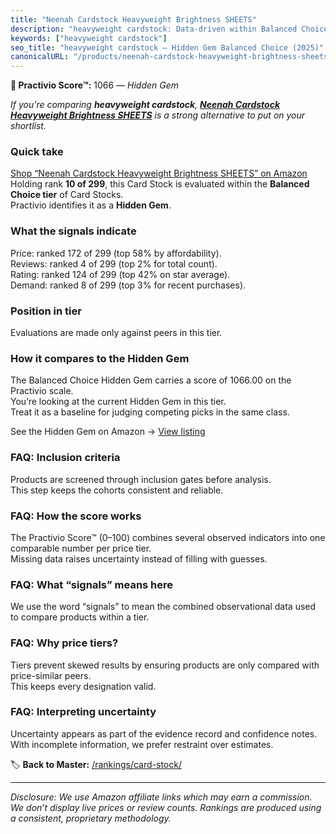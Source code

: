```yaml
---
title: "Neenah Cardstock Heavyweight Brightness SHEETS"
description: "heavyweight cardstock: Data-driven within Balanced Choice ranking using the Practivio Score™. Positioned by quality, value, demand, findability, momentum."
keywords: ["heavyweight cardstock"]
seo_title: "heavyweight cardstock — Hidden Gem Balanced Choice (2025)"
canonicalURL: "/products/neenah-cardstock-heavyweight-brightness-sheets-B07QQ3L753/"
---
```


**💎 Practivio Score™:** 1066 — _Hidden Gem_


*If you're comparing **heavyweight cardstock**, **[Neenah Cardstock Heavyweight Brightness SHEETS](https://www.amazon.com/dp/B07QQ3L753?tag=practivio-20)** is a strong alternative to put on your shortlist.*
### Quick take
[Shop “Neenah Cardstock Heavyweight Brightness SHEETS” on Amazon](https://www.amazon.com/dp/B07QQ3L753?tag=practivio-20)
Holding rank **10 of 299**, this Card Stock is evaluated within the **Balanced Choice tier** of Card Stocks.  
Practivio identifies it as a **Hidden Gem**.

### What the signals indicate
Price: ranked 172 of 299 (top 58% by affordability).  
Reviews: ranked 4 of 299 (top 2% for total count).  
Rating: ranked 124 of 299 (top 42% on star average).  
Demand: ranked 8 of 299 (top 3% for recent purchases).

### Position in tier
Evaluations are made only against peers in this tier.

### How it compares to the Hidden Gem
The Balanced Choice Hidden Gem carries a score of 1066.00 on the Practivio scale.  
You’re looking at the current Hidden Gem in this tier.  
Treat it as a baseline for judging competing picks in the same class.  

See the Hidden Gem on Amazon → [View listing](https://www.amazon.com/dp/B07QQ3L753?tag=practivio-20)

### FAQ: Inclusion criteria
Products are screened through inclusion gates before analysis.  
This step keeps the cohorts consistent and reliable.

### FAQ: How the score works
The Practivio Score™ (0–100) combines several observed indicators into one comparable number per price tier.  
Missing data raises uncertainty instead of filling with guesses.

### FAQ: What “signals” means here
We use the word “signals” to mean the combined observational data used to compare products within a tier.

### FAQ: Why price tiers?
Tiers prevent skewed results by ensuring products are only compared with price-similar peers.  
This keeps every designation valid.

### FAQ: Interpreting uncertainty
Uncertainty appears as part of the evidence record and confidence notes.  
With incomplete information, we prefer restraint over estimates.


🏷️ **Back to Master:** [/rankings/card-stock/](/rankings/card-stock/)

---
_Disclosure: We use Amazon affiliate links which may earn a commission. We don’t display live prices or review counts. Rankings are produced using a consistent, proprietary methodology._
